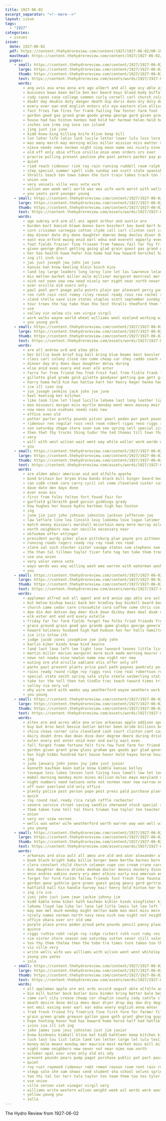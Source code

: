 ```yaml
---
title: 1927-06-02
excerpt_separator: "<!--more-->"
layout: issue
tags:
  - "1927"
categories:
  - issues
issue:
  date: 1927-06-02
  pdf: https://content.thehydroreview.com/content/1927/1927-06-02/HR-1927-06-02.pdf
  masthead: https://content.thehydroreview.com/content/1927/1927-06-02/masthead/HR-1927-06-02.jpg
  pages:
    - small: https://content.thehydroreview.com/content/1927/1927-06-02/small/HR-1927-06-02-01.jpg
      large: https://content.thehydroreview.com/content/1927/1927-06-02/large/HR-1927-06-02-01.jpg
      thumb: https://content.thehydroreview.com/content/1927/1927-06-02/thumbnails/HR-1927-06-02-01.jpg
      text: https://content.thehydroreview.com/assets/words/1927/1927-06-02/HR-1927-06-02-01.txt
      words:
        - ang avis asa area anna are ago albert and all age acy able ary audi arkansas august
        - business bown been belle ben bor board boys blood body buffalo basket bare born back beau big books boy bonds best brothers baby branson bond blaine ball both better bank bill buick bora but birth
        - cody cases case college common curly cornell carl church colony certain course col chesney change conver class child can city came county cor canyon come cecil close caddo carney clyde cause childs car con
        - doubt day double duty danger death dip doris dunn dry duly during daughter december deal date doctor dance
        - every ever ean end english enters els eye eastern else ellison ear
        - fast fries fam fires for frank failing few foster farm foot first fig friday friends fight fairly fund found fell fun forward forth fred felton forget from fatal
        - gordon good gas grand gram goods greep george gard given grow green graves gett glass glad gave grade grammar
        - house had has hinton henkes hed hold her herman helen held horns hens hard henke hughes him hail hurt high head health hydro home
        - inches ina irma ing ince ion island
        - jing just jie june
        - kidd know king killing knife kline keep kill
        - lon later life latin lack lucile letter lower lulu loss lora like loose loving large lahoma little lodge lies left longs leslie lucille last learn los long lung lesman light live lena
        - mas many march may morning miles miller mission miss matter monday mcfarlin more mann mary murders mcphearson much mer made melton maclean minor min mae mattar mabel morris man mers mon might middle merl master members most mills mineral moody must money
        - niece needs nees norman night ning noon name nei nicely nine now new not near need numbers
        - old off only obie office orville onie ones orders ors over
        - prairie pulling present pauline phe pool peters parker pay pound page past place port part pastor price pro person
        - quiet
        - ried reach ridenour rink roy rain running ruddell room ralph reading rock run road read rains roads richert rey round
        - step special summer spell side sunday see scott state spanish soon sid south saturday stands sale station shower seen stream she seven small shaw study star sang stand smith sheriff sister sch son stock starts skull shows second subject show swim stockton storms said school store sermon stute shoulders shape season still sayre showers sting say speak storm sherman student speaks
        - thralls teach ten town taken the turn train takes track ton then top thi them texas talent thick tak toward times teacher too toa teno take talk thea trial
        - union use
        - very vessels ville vess vote vork
        - wilson won week well world was wes wife work worst with waller williams weeks word words weatherford while way will wheat wind wells write war went wish
        - you yeats yard younger young
    - small: https://content.thehydroreview.com/content/1927/1927-06-02/small/HR-1927-06-02-02.jpg
      large: https://content.thehydroreview.com/content/1927/1927-06-02/large/HR-1927-06-02-02.jpg
      thumb: https://content.thehydroreview.com/content/1927/1927-06-02/thumbnails/HR-1927-06-02-02.jpg
      text: https://content.thehydroreview.com/assets/words/1927/1927-06-02/HR-1927-06-02-02.txt
      words:
        - ago aubrey ard arm all ani agent arthur and austin are
        - burden bart banish blown bones barn boschert bas bond bert baby bry bush better ben but been britain blanche business bartgis
        - corn crissman carnegie cotton clyde call carl clinton cost criss carver child conte cake chester couch car can come crush cad city clarence comfort church claude cant close cream col
        - day dinner date dry done daughter damron deep dooley diner donald days davis down duke don diamond din
        - east eva erford ewing enid earl edna end everett epperly even elion
        - foot fields frazier fine friesen from famous fail far foy friday frank for falls folks fox first flansburg frost fortune fan fiscal friend friends free
        - given george ghost getting going glad grain guest gas grand gone gold grade gave gregg gil glen golf good geary german
        - her has health howe hafer him home had how howard herschel harold horse herndon hern hums hydro homes henry harry harlan
        - ing ill inch ice
        - jas just joseph jow john jan june
        - kansas kan know keeling klein kusch kins
        - land ley large leaders long leroy line let las lawrence leland light louise lasley lon last little loss leonard lee lor leveque late lester lan lulu lake list laundry lar
        - mis melton market miller mile milliner margaret montreal mer miss most made might mary much mash mckee mildred morris mcalester mon many master mens more morning man may moore masoner messer mill monday
        - nick not noon now new need nicely ner night near north never
        - over orville old overs only
        - paul pool port poage pala points plain par pleasant percy part payne president pay piston pair place pryor piece painting per plan
        - ren ruth rain rest romey riley reveal ready ross rea rachel real reno ruby rene rod rhoads raymond rings rey rexroat ray rate rough
        - stand stella save size states staples scott september sunday see snape simpson store storm sat staff sick schreck smith sun son sam sample scholl sas service school special sons shawnee severe sylvester simmons strong she still silk springfield south sidney sister suits saturday shows
        - tour trees the tay take than tho test thralls thedford them tipton then thomas toronto
        - use
        - valley vin velma vis van virgie virgil
        - work walks wayne world wheat williams wool wieland working wife weatherford warning watkins was white wellington week wise won went weeks works wisel way with wyatt washita while whitton wich wat will
        - you young york
    - small: https://content.thehydroreview.com/content/1927/1927-06-02/small/HR-1927-06-02-03.jpg
      large: https://content.thehydroreview.com/content/1927/1927-06-02/large/HR-1927-06-02-03.jpg
      thumb: https://content.thehydroreview.com/content/1927/1927-06-02/thumbnails/HR-1927-06-02-03.jpg
      text: https://content.thehydroreview.com/assets/words/1927/1927-06-02/HR-1927-06-02-03.txt
      words:
        - are all andrew ard and alma able
        - ber billie book brief big ball bring blue beams best bassler but bas berry bryson betterton
        - class carl colony close cen come cheap car chey caddo coach collins call clerk court cotton city cost choice can child college
        - dinner day dry does days daughter delay during
        - else enid even every end ever elk enter
        - farra for free friend few fred frost fuel from fickle frank first friends friday felton fields force
        - gillette glad grade gold gilette goodyear getting gue gett gra george good guest goods ghering gladys grage guy
        - harry homa held him has hattie hart her henry heger henke home henkes high hatfield hydro hamilton holter hinton hearty hand harvest
        - ice ill ison ing
        - jun joseph jenkins jack john joe june
        - keel keeling ket kitchen
        - like look line let lloyd lucille lahoma last long leather lights lay
        - mon missouri morgan miss myrtle monday mont mens massey moir more munch mullins matt mackey
        - now nees nice niehues needs nims new
        - office oven old
        - potter parlor pretty pounds pitzer pearl peden per pent pound packard pool
        - ridenour ren regular ross rest room robert rigas reno riggs read roy
        - son saturday shape store soon sum see spring sell special six sun sunday stove star stocks schreck supply she service set state sale stockton staples summer school short stock sister
        - then thet thy trucks thing tudor the tod thomas till town than
        - very
        - will with west wilson wait went way while waller work warde weather weeks worth wyatt walt wee weatherford week was word willie want
        - you
    - small: https://content.thehydroreview.com/content/1927/1927-06-02/small/HR-1927-06-02-04.jpg
      large: https://content.thehydroreview.com/content/1927/1927-06-02/large/HR-1927-06-02-04.jpg
      thumb: https://content.thehydroreview.com/content/1927/1927-06-02/thumbnails/HR-1927-06-02-04.jpg
      text: https://content.thehydroreview.com/assets/words/1927/1927-06-02/HR-1927-06-02-04.txt
      words:
        - are alden adair american aid and alfalfa apache
        - bond britain bur bryan blow bonds black bill binger board bear burket been blaine burden bridgeport bailey
        - can cobb creek care carry cyril col come cleveland custer carnegie county colorado caddo carolina cad carter cogar comanche cast cost
        - dave date den days done
        - ever even ess
        - first from folks felton fort found fair for
        - garfield gilbraith good garvin giddings grady
        - how hughes her house hydro hartman high has hinton
        - ing
        - june jim just john johnson johnston jackson jefferson joo
        - law leflore line lea lincoln levy lookeba love logan latimer
        - match money missouri marshall mccurtain many more murray miles matter mcintosh mauk most may manner
        - north neighbors now not neville necessary near
        - okfuskee offer ottinger
        - president purdy piker place pittsburg plan payne pro pittman past pay present policy pache
        - running roads rogers ready roy ray road rex read
        - state sal such stecker sister savage states sum stephens see
        - the than tal tillman taylor ticer tate tag ten take them trend tax taken too
        - use una union
        - very valor vance vote
        - ways words was way willing wash wee warren with waterman washita want washington will wamsley woods
        - you
    - small: https://content.thehydroreview.com/content/1927/1927-06-02/small/HR-1927-06-02-05.jpg
      large: https://content.thehydroreview.com/content/1927/1927-06-02/large/HR-1927-06-02-05.jpg
      thumb: https://content.thehydroreview.com/content/1927/1927-06-02/thumbnails/HR-1927-06-02-05.jpg
      text: https://content.thehydroreview.com/assets/words/1927/1927-06-02/HR-1927-06-02-05.txt
      words:
        - appleman alfred ask all agent and ard annie ago able are ast
        - but below bishop basic back ber bradley buy bickell board booze bailey brown both beth buyers bine beams brother bethel bigheart been basket bridge bidding bill best butler book blown bunch business bird bond buick bethany
        - church came cedar care crosswhite cora coffee come chris cox car child city clara cate con cobb chas carr college corn case carroll credit cool coats can clinton change class
        - dee din den dotson day deer dick down dickey does deal doak days dinner daughter
        - elk ester ent end erd every estelle
        - friday far for farm fields forget few folks fried friends free fay floyd from fred fry frank ferguson fort
        - grace ground grain good gas grande game gladys george general georgiana gregory grave guest grand gregg gilmore ger
        - howard holiness husband high had hudson hes her halls hamilton has hinton hile heine helen herndon homa hydro hen how holmes held home harvest
        - ice iris inlow ith
        - judge jacob jones josephine joe jody john
        - karlin kiker kinds know kind kearns
        - land last lane left lee light lose leonard leones little list liggett lambert
        - martin miller marion margaret more mick made morning mourer mean mound market miss might may man meals moth members men most mail monday
        - news not nowka nine newton name now night ner new
        - outing ore old orville oakland otis offer only off
        - parks past present plants price paul path paynes pankratz point per pair payne pace purchase par people
        - rains ready round ridge roy riggs ross rine real robertson rumley ren rater record rule rio red ruhl
        - special state smith spring sale style steele seiberling station smoot seem saturday sem sch salary sinclair sat she schmidt seed sheriff ser school son service send shed sun summer sell student sick sales sister stanfill speaks sunday
        - take tor the tell then ton tindle trac teach toward times trip them ten triplett thing
        - valley via very val
        - why wire word with weeks way weatherford wayne weathers work wreath week working wife wish welland want went well was west wheat wind will wallace wil
        - you young
    - small: https://content.thehydroreview.com/content/1927/1927-06-02/small/HR-1927-06-02-06.jpg
      large: https://content.thehydroreview.com/content/1927/1927-06-02/large/HR-1927-06-02-06.jpg
      thumb: https://content.thehydroreview.com/content/1927/1927-06-02/thumbnails/HR-1927-06-02-06.jpg
      text: https://content.thehydroreview.com/assets/words/1927/1927-06-02/HR-1927-06-02-06.txt
      words:
        - altes aro and acres able ano aries arkansas apple addison apo arms ard apache austell allen all are american
        - buy but bros best bessie butler better been bride billions benham banks back bur bona buffalo balt business baker baby benjamin ball banker borer began box begin binder bankers bank brother brothers basil both brought ber butcher bring banke
        - chica chase corner colo cleveland cash court clinton cant carry came city culling custer company come car case college close corn cecil cause cost chance condi credit cox clever cheers cock covin cream course county clifton chief
        - dairy doubt dres dan dean dine door degree deere during driskill daughter drop drew dress daniels double dry day
        - euler every ent enter enid ever end early east even
        - fall forget frame fortune felt fire few fund farm for friend from filling fellows frank felton first friday fam found free fine fake friends
        - gordon given grant grow glass graham gas goods gar glad general glow going george good greeson
        - her high hibbs hundred hart house honor hold hayes horse hour hydro hand him hil henkes harvest half how home has hogan haw had homa henri
        - ing
        - june january john jones joy jake just junior
        - kenneth kaufman keen katie know kimble kansas kelley
        - leveque less lukes lesson luck living loss lowell low let lee lose like last long land look lat lacey labor liv left later live lot lier
        - mabel morning monday minn mines million miles mayo maryland marriage mance mar mineo matter made magnolia market maurice men money must mer madden man morehouse more many myrtle marion maker miss might mis
        - night numbers need nations note not norman near now narrow new
        - off over overland old only office
        - plenty police post person pope pest press pald purchase planter pay plan phe par part proper point pro piece people pauls payment park pic price place public peden perrin
        - quick
        - roy round real ready rica ralph raffle rochester
        - severe service street saving sandlin sherwood stock special sat six side september scott story saw saturday saa see storm sales sister station summer share sunday streets school such springfield sick soon stuff she smith shown said schools salesman supply sewer step sung sus state spring show stores settle son sale save store session short
        - them taken tune tell tal thurs truman tue taylor ten teacher treble town try trom take ture trial too turn the tain tho twine talent takes toward trip than texas
        - union
        - very ver view vernon
        - wells was water wife weatherford worth warren way won well wilson worms west week wait window will working wolff wheat with western whitchurch went wil winning williams wide win why wes weeks willing
        - you young
    - small: https://content.thehydroreview.com/content/1927/1927-06-02/small/HR-1927-06-02-07.jpg
      large: https://content.thehydroreview.com/content/1927/1927-06-02/large/HR-1927-06-02-07.jpg
      thumb: https://content.thehydroreview.com/content/1927/1927-06-02/thumbnails/HR-1927-06-02-07.jpg
      text: https://content.thehydroreview.com/assets/words/1927/1927-06-02/HR-1927-06-02-07.txt
      words:
        - arkansas ard alva ault all amos are ald and ator alexander allen albert
        - book black bright baby billie borger been bertha barnes born brothers bessie bank braly buckmaster bartles boy brought bob brown bassler bill bring blue bradley buck boys buyers back business batty but buy biswell boucher blevins bristow
        - clora constant child church coleman cope con cream crane card coral clinton care city champlin come coogan call clyde curt childers came connally clar carney courts cold col car cry
        - dun daughter desire drinks denham doctor dennis dockery dinner day dry dusty dwight date davis deremer doing dress dessert dungan during death delma
        - ence endres eakins every ery emer elkins early eva emerson end ernest emma estes eley
        - forget for ford fields fallow friends fost fresh fine fountain fisher friday farm fleeman filling frank fruits from fins frost first
        - gordon gene guthrie gare green guest going geary gard gertrude getting good german george grain
        - hatfield hall hin handle harvey hair henry held hinton her housekeeper henke haven hardin herman hydro home hery has hodgson had hamilton heart
        - ing ira ice
        - juni john just june jean jackie johnny jim
        - kidd kable know kiker kath kaufman kibler kinds kingfisher king kenneth kind kauf
        - lahoma lloyd law like ler lona lad litle lewis let leo left larger little lee learn large lone land line last lolo
        - may man mel much monday might melton made mon most miss morn morning mound murphy mary marvin master morgan mil miller mond mills moth
        - nicely names norman north navy neva nick now night not neighbors nowka new
        - office ohara over orr old oma
        - purple place press peden proud pete pounds pencil pansy pleasant posey park
        - quince
        - riggs ruthie robt ralph roy ridge richert ruth rust ruby res rose ren route roads
        - sie sister store season see saturday sutton sever still sales son selling sun sisson strawberry shanks star stockton sid sale ship seigle sweep southard station sprout stephenson sons scott school service sunday som stover summer smith she seer show sell standard simmons
        - tex thy them thelma then the tobe tra times ture taken ton thomas tue taylor take till theis
        - vis ville very
        - write wells wife was williams with wilson went west whiteley work will week wide white waller way
        - young you yates
        - zola
    - small: https://content.thehydroreview.com/content/1927/1927-06-02/small/HR-1927-06-02-08.jpg
      large: https://content.thehydroreview.com/content/1927/1927-06-02/large/HR-1927-06-02-08.jpg
      thumb: https://content.thehydroreview.com/content/1927/1927-06-02/thumbnails/HR-1927-06-02-08.jpg
      text: https://content.thehydroreview.com/assets/words/1927/1927-06-02/HR-1927-06-02-08.txt
      words:
        - all appleman apple are ani ards accord august able alfalfa and ask alice amos addi alva atkinson acres alexander ard armstrong aly ago adkins ark arkansas asis art
        - bin bill butter beck butler bins binder bring better bale beams boy bixler best bank braly brother ballew box baby beach broom brown burkhalter been blakley back blend but bradley black both bottle blue boys
        - came carl city crease cheap cor chaplin county cody cattle clare carnegie care clinton check course cream character college cutting claude corn close claud clyde come chick class can case card church carry caddo
        - death desire done delia dees dear dryer drop day dan dry degree daughter ditmore dunn during dale days dick date dollar
        - ent emil essing ever earl ear edna every english enna enter
        - fred fresh friend fry fredrick fine first fore for farmer fill fall found few favorite front forrest fruit fund fair french from fant fig full felton friday friends
        - grain green grade greeson gallon gave gath grant ghering guymon gan geraldine given good grow gordon george gang grief
        - hope hunting honor hud has howard home horse half had hatfield hume henry hamburger held her hon huge how homes hydro hay hes hens hadi hun horn hart high handle homa harry hinton helen hamilton house huffman
        - ivins isa ill ish ing
        - john james june jess johnston just jim junior
        - know kindness kimball kline ket kidd kathleen keep kitchen kind kenneth kinds kansas kee
        - luck last lou list latin land len letter large let lulu leslie lindsay later loss lam lines line
        - money mile means monday mer maurice most market moss mill miller mansell manion many manner mena mccormick marks members must matter milk max may mary melvin miles more miss mustard mar much mani
        - night name neighbors new never not near nims now north
        - october opal over oren only old oti ody
        - present pounds pears pump paget purchase public pot part pass plants pay pure pic past pro plenty pair pride peaches pound per pork price push peg pitzer place pitz plan pleasure proper piano porch plant page post purcell por pillars
        - quiet
        - roy rust raymond ridenour robt remon reason room rent rain roll real rock ralph red rather ree record route russell
        - stepp sale she sam shows send student sha school selves springs standard size slain son supper such score spanish soon start store state subject shaw saturday senior sweet still span sugg seed south study sun step show sunday six station strange shower small sandy spain summer seem shock sell shape snyders surprise strain sermon stockton see schools save spell stange smith
        - ten thi tal tor terr tala taylor ton team them too tex tyler the tell tange take teach teacher tine ture thrall tra town teer then
        - use union
        - ville vernon viet vinegar virgil very
        - williams write western wilson weight week wil words work want went worth watch was willie with wheat weatherford white wish will well winning windows waller wait west way
        - yellow young you
        - zella
---
```


The Hydro Review from 1927-06-02

<!--more-->


